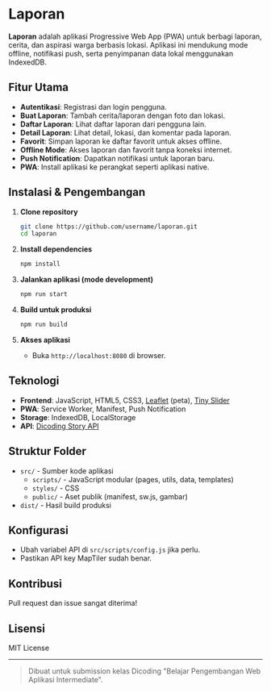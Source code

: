 # Laporan

**Laporan** adalah aplikasi Progressive Web App (PWA) untuk berbagi laporan, cerita, dan aspirasi warga berbasis lokasi. Aplikasi ini mendukung mode offline, notifikasi push, serta penyimpanan data lokal menggunakan IndexedDB.

## Fitur Utama

- **Autentikasi**: Registrasi dan login pengguna.
- **Buat Laporan**: Tambah cerita/laporan dengan foto dan lokasi.
- **Daftar Laporan**: Lihat daftar laporan dari pengguna lain.
- **Detail Laporan**: Lihat detail, lokasi, dan komentar pada laporan.
- **Favorit**: Simpan laporan ke daftar favorit untuk akses offline.
- **Offline Mode**: Akses laporan dan favorit tanpa koneksi internet.
- **Push Notification**: Dapatkan notifikasi untuk laporan baru.
- **PWA**: Install aplikasi ke perangkat seperti aplikasi native.

## Instalasi & Pengembangan

1. **Clone repository**
   ```bash
   git clone https://github.com/username/laporan.git
   cd laporan
   ```

2. **Install dependencies**
   ```bash
   npm install
   ```

3. **Jalankan aplikasi (mode development)**
   ```bash
   npm run start
   ```

4. **Build untuk produksi**
   ```bash
   npm run build
   ```

5. **Akses aplikasi**
   - Buka `http://localhost:8080` di browser.

## Teknologi

- **Frontend**: JavaScript, HTML5, CSS3, [Leaflet](https://leafletjs.com/) (peta), [Tiny Slider](https://github.com/ganlanyuan/tiny-slider)
- **PWA**: Service Worker, Manifest, Push Notification
- **Storage**: IndexedDB, LocalStorage
- **API**: [Dicoding Story API](https://story-api.dicoding.dev/v1)

## Struktur Folder

- `src/` - Sumber kode aplikasi
  - `scripts/` - JavaScript modular (pages, utils, data, templates)
  - `styles/` - CSS
  - `public/` - Aset publik (manifest, sw.js, gambar)
- `dist/` - Hasil build produksi

## Konfigurasi

- Ubah variabel API di `src/scripts/config.js` jika perlu.
- Pastikan API key MapTiler sudah benar.

## Kontribusi

Pull request dan issue sangat diterima!

## Lisensi

MIT License

---

> Dibuat untuk submission kelas Dicoding "Belajar Pengembangan Web Aplikasi Intermediate".
